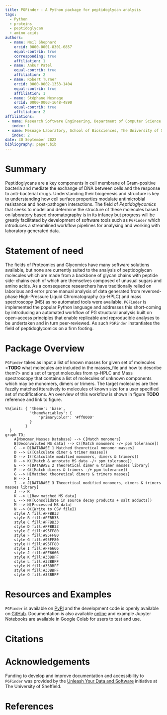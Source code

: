 ```yaml
---
title: PGFinder - A Python package for peptidoglycan analysis
tags:
  - Python
  - proteins
  - peptidoglycan
  - amino acids
authors:
  - name: Neil Shephard
    orcid: 0000-0001-8301-6857
    equal-contrib: true
    corresponding: true
    affiliation: 1
  - name: Ankur Patel
    equal-contrib: true
    affiliation: 2
  - name: Robert Turner
    orcid: 0000-0002-1353-1404
    equal-contrib: true
    affiliation: 1
  - name: Stéphane Mesnage
    orcid: 0000-0003-1648-4890
    equal-contrib: true
    affiliation: 2
affiliations:
 - name: Research Software Engineering, Department of Computer Science, The University of Sheffield
   index: 1
 - name: Mesnage Laboratory, School of Biosciences, The University of Sheffield
   index: 2
date: 30 September 2022
bibliography: paper.bib
---
```


# Summary

Peptidoglycans are a key components in cell membrane of Gram-positive bacteria and mediate the exchange of DNA between
cells and the response to anti-bacterial drugs. Understanding their biogenesis and structure is key to understanding how
cell surface properties modulate antimicrobial resistance and host-pathogen interactions. The field of
_Peptidoglycomics_ that seeks to model and determine the structure of these molecules based on laboratory based
chromatography is in its infancy but progress will be greatly facilitated by development of software tools such as
`PGFinder` which introduces a streamlined workflow pipelines for analysing and working with laboratory generated data.

# Statement of need

The fields of Proteomics and Glycomics have many software solutions available, but none are currently suited to the
analysis of peptidoglycan molecules which are made from a backbone of glycan chains with peptide side-chains each of
which are themselves composed of unusual sugars and amino acids. As a consequence researchers have traditionally relied
on laborious and error prone manual analysis of data generated from reversed-phase High-Pressure Liquid Chromatography
(rp-HPLC) and mass spectroscopy (MS) as no automated tools were available. `PGFinder` is implemented the popular Python
language and addresses this short-coming by introducing an automated workflow of PG structural analysis built on
open-access principles that enable replicable and reproducible analyses to be undertaken and in turn peer-reviewed. As
such `PGFinder` instantiates the field of peptidoglycomics on a firm footing.

# Package Overview

`PGFinder` takes as input a list of known masses for given set of molecules <**TODO** what molecules are included in the
masses_file and how to describe them?> and a set of target molecules from rp-HPLC and Mass spectroscopy that contains a
list of molecules of unknown components which may be monomers, dimers or trimers. The target molecules are then fuzzily
matched itteratively to molecules of known size for a user specified set of modifications. An overview of this workflow
is shown in figure **TODO** reference and link to figure.

```mermaid
%%{init: { 'theme': 'base',
           'themeVariables': {
               'primaryColor': '#ff0000'
           }
         }
  }
graph TD;
    A[Monomer Masses Database] --> C[Match monomers]
    B[Deconvoluted MS data] --> C([Match monomers -/+ ppm tolerance])
    C --> D[DATABASE 1 Matched theoretical monomer masses]
    D --> E([Calculate dimer & trimer masses])
    D --> I([Calculate modified monomers, dimers & trimers])
    D --> K([Match & annotate MS data -/+ ppm tolerance])
    E --> F[DATABASE 2 Theoretical dimer & trimer masses library]
    F --> G([Match dimers & trimers -/+ ppm tolerance])
    G --> H[Matched theoretical dimers & trimers masses]
    H --> I
    I --> J[DATABASE 3 Theoertical modified monomers, dimers & trimers masses library]
    J --> K
    K --> L[Raw matched MS data]
    L --> M([Consolidate in source decay products + salt adducts])
    M --> N[Processed MS data]
    N --> O([Write to CSV file])
    style A fill:#FFBB33
    style B fill:#FFBB33
    style C fill:#FFBB33
    style D fill:#FFBB33
    style E fill:#95FF80
    style F fill:#95FF80
    style G fill:#95FF80
    style H fill:#95FF80
    style I fill:#FF6666
    style J fill:#FF6666
    style K fill:#33BBFF
    style L fill:#33BBFF
    style M fill:#33BBFF
    style N fill:#33BBFF
    style O fill:#33BBFF
```

# Resources and Examples

`PGFinder` is available on [PyPI](https://pypi.org/project/pgfinder/) and the development code is openly available on
[GitHub](https://pypi.org/project/pgfinder/). Documentation is also available
[online](https://mesnage-org.github.io/pgfinder/) and example Jupyter Notebooks are available in Google Colab for users
to test and use.

# Citations


# Acknowledgements

Funding to develop and improve documentation and accessibility to `PGFinder` was
provided by the [Unleash Your Data and Software](https://www.sheffield.ac.uk/library/rdm/unleashdatasoftware)
initiative at The University of Sheffield.


# References
